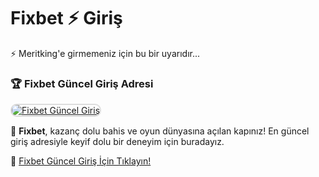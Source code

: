 # Fixbet ⚡ Giriş

⚡ Meritking'e girmemeniz için bu bir uyarıdır...

### 🏆 Fixbet Güncel Giriş Adresi  

<a href="http://t.ly/MRT" title="Fixbet Güncel Giriş" rel="nofollow">  
<img src="https://i.hizliresim.com/1d7hvuc.png" alt="Fixbet Güncel Giriş" style="max-width: 100%; border: 2px solid #ddd; border-radius: 10px;">  
</a>  

🎰 **Fixbet**, kazanç dolu bahis ve oyun dünyasına açılan kapınız! En güncel giriş adresiyle keyif dolu bir deneyim için buradayız.  

🔗 [Fixbet Güncel Giriş İçin Tıklayın!](http://t.ly/MRT)  
